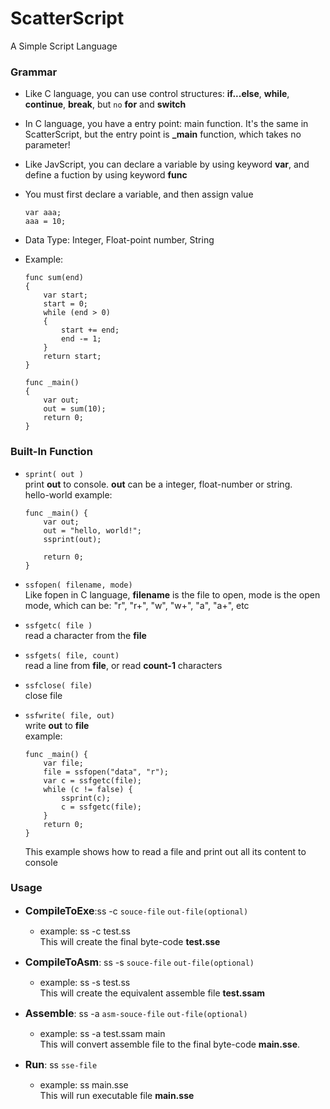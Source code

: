 ScatterScript
=============

A Simple Script Language


### Grammar

- Like C language, you can use control structures: **if...else**, **while**, **continue**, **break**, but `no` **for** and **switch**

- In C language, you have a entry point: main function. It's the same in ScatterScript, but the entry point is **_main** function, which takes no parameter!

- Like JavScript, you can declare a variable by using keyword **var**, and define a fuction by using keyword **func**

- You must first declare a variable, and then assign value
     ```
     var aaa;
     aaa = 10;
     ```
- Data Type: Integer, Float-point number, String

- Example:
  ```
  func sum(end)
  {
	  var start;
	  start = 0;
	  while (end > 0)
	  {
		  start += end;
		  end -= 1;
	  }
	  return start;
  }

  func _main()
  {
	  var out;
	  out = sum(10);
	  return 0;
  }
  ```

### Built-In Function

- `sprint( out )`  
print **out** to console. **out** can be a integer, float-number or string.  
hello-world example:
    ```
    func _main() {
        var out;
        out = "hello, world!";
        ssprint(out);

        return 0;
    }
    ```
- `ssfopen( filename, mode)`   
Like fopen in C language, **filename** is the file to open, mode is the open mode, which can be: "r", "r+", "w", "w+", "a", "a+", etc
- `ssfgetc( file )`  
read a character from the **file**  
- `ssfgets( file, count)`  
read a line from **file**, or read **count-1** characters  
- `ssfclose( file)`  
close file  
- `ssfwrite( file, out)`  
write **out** to **file**  
 example:
    ```
    func _main() {
        var file;
        file = ssfopen("data", "r");
        var c = ssfgetc(file);
        while (c != false) {
            ssprint(c);
            c = ssfgetc(file);
        }
        return 0;
    }
    ```
    
    This example shows how to read a file and print out all its content to console

### Usage

- **<span style="font-size:16px">CompileToExe</span>**:ss -c `souce-file` `out-file(optional)`
  + example: ss -c test.ss  
This will create the final byte-code **test.sse**

- **<span style="font-size:16px">CompileToAsm</span>**: ss -s `souce-file` `out-file(optional)`
  + example: ss -s test.ss  
This will create the equivalent assemble file **test.ssam**

- **<span style="font-size:16px">Assemble</span>**: ss -a `asm-souce-file` `out-file(optional)`
  + example: ss -a test.ssam main  
This will convert assemble file to the final byte-code **main.sse**. 

- **<span style="font-size:16px">Run</span>**: ss `sse-file`
  + example:  ss main.sse   
This will run executable file **main.sse**